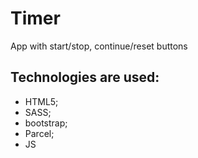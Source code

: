 # Timer
App with start/stop, continue/reset buttons

## Technologies are used: 
* HTML5; 
* SASS;
* bootstrap;
* Parcel;
* JS
